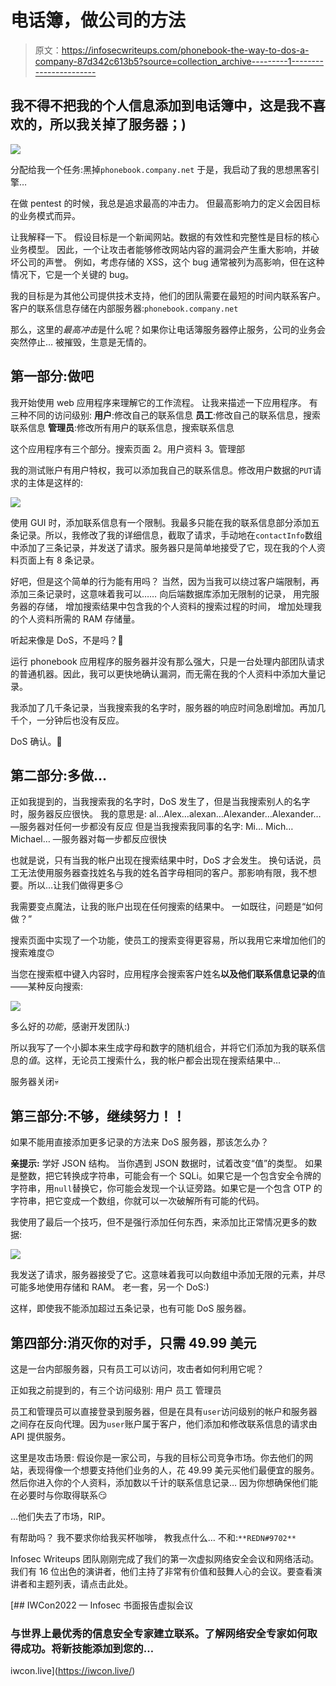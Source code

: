 # 电话簿，做公司的方法

> 原文：<https://infosecwriteups.com/phonebook-the-way-to-dos-a-company-87d342c613b5?source=collection_archive---------1----------------------->

## 我不得不把我的个人信息添加到电话簿中，这是我不喜欢的，所以我关掉了服务器；)

![](img/cdb9e862719cfba2181d13458c1c317b.png)

分配给我一个任务:黑掉`phonebook.company.net`
于是，我启动了我的思想黑客引擎…

在做 pentest 的时候，我总是追求最高的冲击力。
但最高影响力的定义会因目标的业务模式而异。

让我解释一下。
假设目标是一个新闻网站。数据的有效性和完整性是目标的核心业务模型。
因此，一个让攻击者能够修改网站内容的漏洞会产生重大影响，并破坏公司的声誉。
例如，考虑存储的 XSS，这个 bug 通常被列为高影响，但在这种情况下，它是一个关键的 bug。

我的目标是为其他公司提供技术支持，他们的团队需要在最短的时间内联系客户。
客户的联系信息存储在内部服务器:`phonebook.company.net`

那么，这里的*最高冲击*是什么呢？如果你让电话簿服务器停止服务，公司的业务会突然停止…
被摧毁，生意是无情的。

## 第一部分:做吧

我开始使用 web 应用程序来理解它的工作流程。
让我来描述一下应用程序。
有三种不同的访问级别:
**用户**:修改自己的联系信息
**员工**:修改自己的联系信息，搜索联系信息
**管理员**:修改所有用户的联系信息，搜索联系信息

这个应用程序有三个部分。搜索页面
2。用户资料
3。管理部

我的测试账户有用户特权，我可以添加我自己的联系信息。修改用户数据的`PUT`请求的主体是这样的:

![](img/3ca46078a6361ff6987566684ffb7c45.png)

使用 GUI 时，添加联系信息有一个限制。我最多只能在我的联系信息部分添加五条记录。所以，我修改了我的详细信息，截取了请求，手动地在`contactInfo`数组中添加了三条记录，并发送了请求。服务器只是简单地接受了它，现在我的个人资料页面上有 8 条记录。

好吧，但是这个简单的行为能有用吗？
当然，因为当我可以绕过客户端限制，再添加三条记录时，这意味着我可以……
向后端数据库添加无限制的记录，
用完服务器的存储，
增加搜索结果中包含我的个人资料的搜索过程的时间，
增加处理我的个人资料所需的 RAM 存储量。

听起来像是 DoS，不是吗？🙂

运行 phonebook 应用程序的服务器并没有那么强大，只是一台处理内部团队请求的普通机器。因此，我可以更快地确认漏洞，而无需在我的个人资料中添加大量记录。

我添加了几千条记录，当我搜索我的名字时，服务器的响应时间急剧增加。再加几千个，一分钟后也没有反应。

DoS 确认。📛

## 第二部分:多做…

正如我提到的，当我搜索我的名字时，DoS 发生了，但是当我搜索别人的名字时，服务器反应很快。
我的意思是:
al…Alex…alexan…Alexander…Alexander…
—服务器对任何一步都没有反应
但是当我搜索我同事的名字:
Mi… Mich… Michael…
—服务器对每一步都反应很快

也就是说，只有当我的帐户出现在搜索结果中时，DoS 才会发生。
换句话说，员工无法使用服务器查找姓名与我的姓名首字母相同的客户。那影响有限，我不想要。所以…让我们做得更多😏

我需要变点魔法，让我的账户出现在任何搜索的结果中。
一如既往，问题是“如何做？”

搜索页面中实现了一个功能，使员工的搜索变得更容易，所以我用它来增加他们的搜索难度🙃

当您在搜索框中键入内容时，应用程序会搜索客户姓名**以及他们联系信息记录的**值——某种反向搜索:

![](img/bb8611328fc7243bd2155eee7fe2db27.png)

多么好的*功能*，感谢开发团队:)

所以我写了一个小脚本来生成字母和数字的随机组合，并将它们添加为我的联系信息的*值*。这样，无论员工搜索什么，我的帐户都会出现在搜索结果中…

服务器关闭💀

## 第三部分:不够，继续努力！！

如果不能用直接添加更多记录的方法来 DoS 服务器，那该怎么办？

**亲提示:** 学好 JSON 结构。
当你遇到 JSON 数据时，试着改变“值”的类型。
如果是整数，把它转换成字符串，可能会有一个 SQLi。如果它是一个包含安全令牌的字符串，用`null`替换它，你可能会发现一个认证旁路。如果它是一个包含 OTP 的字符串，把它变成一个数组，你就可以一次破解所有可能的代码。

我使用了最后一个技巧，但不是强行添加任何东西，来添加比正常情况更多的数据:

![](img/ed684a21ed3d3ba0227e880b73338bbd.png)

我发送了请求，服务器接受了它。这意味着我可以向数组中添加无限的元素，并尽可能多地使用存储和 RAM。
老一套，另一个 DoS:)

这样，即使我不能添加超过五条记录，也有可能 DoS 服务器。

## 第四部分:消灭你的对手，只需 49.99 美元

这是一台内部服务器，只有员工可以访问，攻击者如何利用它呢？

正如我之前提到的，有三个访问级别:
用户
员工
管理员

员工和管理员可以直接登录到服务器，但是在具有`user`访问级别的帐户和服务器之间存在反向代理。因为`user`账户属于客户，他们添加和修改联系信息的请求由 API 提供服务。

这里是攻击场景:
假设你是一家公司，与我的目标公司竞争市场。你去他们的网站，表现得像一个想要支持他们业务的人，花 49.99 美元买他们最便宜的服务。然后你进入你的个人资料，添加数以千计的联系信息记录…
因为你想确保他们能在必要时与你取得联系😏

…他们失去了市场，RIP。

有帮助吗？
我不要求你给我买杯咖啡，
教我点什么…
不和:`**REDN#9702**`

Infosec Writeups 团队刚刚完成了我们的第一次虚拟网络安全会议和网络活动。我们有 16 位出色的演讲者，他们主持了非常有价值和鼓舞人心的会议。要查看演讲者和主题列表，请点击此处。

[](https://iwcon.live/) [## IWCon2022 — Infosec 书面报告虚拟会议

### 与世界上最优秀的信息安全专家建立联系。了解网络安全专家如何取得成功。将新技能添加到您的…

iwcon.live](https://iwcon.live/)